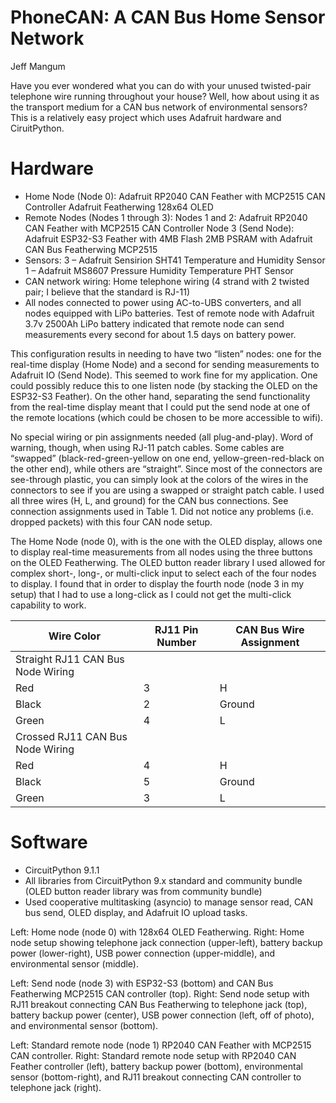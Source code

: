 # PhoneCAN: A CAN Bus Home Sensor Network

Jeff Mangum

Have you ever wondered what you can do with your unused twisted-pair telephone wire running throughout your house?  Well, how about using it as the transport medium for a CAN bus network of environmental sensors?  This is a relatively easy project which uses Adafruit hardware and CiruitPython.

# Hardware
* Home Node (Node 0): 
   Adafruit RP2040 CAN Feather with MCP2515 CAN Controller
   Adafruit Featherwing 128x64 OLED
* Remote Nodes (Nodes 1 through 3):
   Nodes 1 and 2: Adafruit RP2040 CAN Feather with MCP2515 CAN Controller
   Node 3 (Send Node): Adafruit ESP32-S3 Feather with 4MB Flash 2MB PSRAM with Adafruit CAN Bus Featherwing MCP2515
* Sensors:
   3 – Adafruit Sensirion SHT41 Temperature and Humidity Sensor
   1 – Adafruit MS8607 Pressure Humidity Temperature PHT Sensor
* CAN network wiring: Home telephone wiring (4 strand with 2 twisted pair; I believe that the standard is RJ-11)
* All nodes connected to power using AC-to-UBS converters, and all nodes equipped with LiPo batteries.  Test of remote node with Adafruit 3.7v 2500Ah LiPo battery indicated that remote node can send measurements every second for about 1.5 days on battery power.

This configuration results in needing to have two “listen” nodes: one for the real-time display (Home Node) and a second for sending measurements to Adafruit IO (Send Node).  This seemed to work fine for my application.  One could possibly reduce this to one listen node (by stacking the OLED on the ESP32-S3 Feather).  On the other hand, separating the send functionality from the real-time display meant that I could put the send node at one of the remote locations (which could be chosen to be more accessible to wifi).

No special wiring or pin assignments needed (all plug-and-play).  Word of warning, though, when using RJ-11 patch cables.  Some cables are “swapped” (black-red-green-yellow on one end, yellow-green-red-black on the other end), while others are “straight”.  Since most of the connectors are see-through plastic, you can simply look at the colors of the wires in the connectors to see if you are using a swapped or straight patch cable.  I used all three wires (H, L, and ground) for the CAN bus connections.  See connection assignments used in Table 1.  Did not notice any problems (i.e. dropped packets) with this four CAN node setup.

The Home Node (node 0), with is the one with the OLED display, allows one to display real-time measurements from all nodes using the three buttons on the OLED Featherwing.  The OLED button reader library I used allowed for complex short-, long-, or multi-click input to select each of the four nodes to display.  I found that in order to display the fourth node (node 3 in my setup) that I had to use a long-click as I could not get the multi-click capability to work.

| Wire Color	| RJ11 Pin Number	| CAN Bus Wire Assignment |
| --- | --- | --- |
| Straight RJ11 CAN Bus Node Wiring | | |
| Red	| 3	| H |
| Black	| 2	| Ground |
| Green	| 4	| L |
| Crossed RJ11 CAN Bus Node Wiring | | |
| Red	| 4	| H |
| Black	| 5	| Ground |
| Green	| 3	| L |

# Software
* CircuitPython 9.1.1
* All libraries from CircuitPython 9.x standard and community bundle (OLED button reader library was from community bundle)
* Used cooperative multitasking (asyncio) to manage sensor read, CAN bus send, OLED display, and Adafruit IO upload tasks.
  
Left: Home node (node 0) with 128x64 OLED Featherwing.  Right: Home node setup showing telephone jack connection (upper-left), battery backup power (lower-right), USB power connection (upper-middle), and environmental sensor (middle).
  
Left: Send node (node 3) with ESP32-S3 (bottom) and CAN Bus Featherwing MCP2515 CAN controller (top).  Right: Send node setup with RJ11 breakout connecting CAN Bus Featherwing to telephone jack (top), battery backup power (center), USB power connection (left, off of photo), and environmental sensor (bottom).
  
Left: Standard remote node (node 1) RP2040 CAN Feather with MCP2515 CAN controller.  Right: Standard remote node setup with RP2040 CAN Feather controller (left), battery backup power (bottom), environmental sensor (bottom-right), and RJ11 breakout connecting CAN controller to telephone jack (right).
